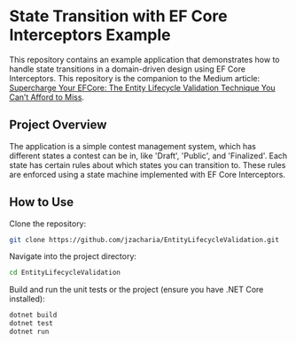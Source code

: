 # State Transition with EF Core Interceptors Example
This repository contains an example application that demonstrates how to handle state transitions in a domain-driven design using EF Core Interceptors. This repository is the companion to the Medium article: [Supercharge Your EFCore: The Entity Lifecycle Validation Technique You Can’t Afford to Miss](https://jczacharia.medium.com/supercharge-your-efcore-the-entity-lifecycle-validation-technique-you-cant-afford-to-miss-7d932ad75186).

## Project Overview
The application is a simple contest management system, which has different states a contest can be in, like 'Draft', 'Public', and 'Finalized'. Each state has certain rules about which states you can transition to. These rules are enforced using a state machine implemented with EF Core Interceptors.

## How to Use
Clone the repository:
```bash
git clone https://github.com/jzacharia/EntityLifecycleValidation.git
```
Navigate into the project directory:
```bash
cd EntityLifecycleValidation
```
Build and run the unit tests or the project (ensure you have .NET Core installed):
```bash
dotnet build
dotnet test
dotnet run
```
